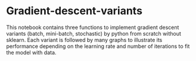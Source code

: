 # Gradient-descent-variants
This notebook contains three functions to implement gradient descent variants (batch, mini-batch, stochastic) by python from scratch without sklearn. Each variant is followed by many graphs to illustrate its performance depending on the learning rate and number of iterations to fit the model with data.<br>
